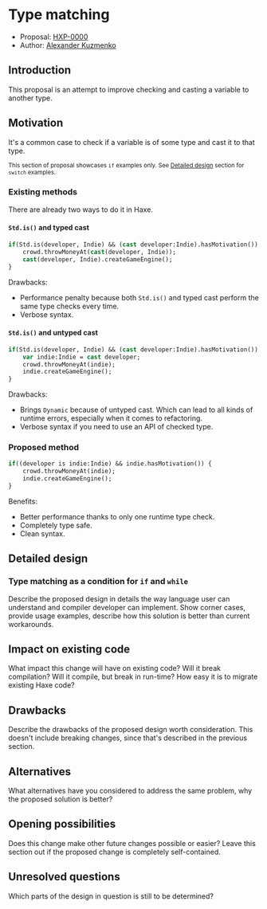 # Type matching

* Proposal: [HXP-0000](0000-type-matching.md)
* Author: [Alexander Kuzmenko](https://github.com/RealyUniqueName)

## Introduction

This proposal is an attempt to improve checking and casting a variable to another type.

## Motivation

It's a common case to check if a variable is of some type and cast it to that type.

<sub>This section of proposal showcases `if` examples only. See [Detailed design](#Detailed-design) section for `switch` examples.</sub>

### Existing methods

There are already two ways to do it in Haxe.

#### `Std.is()` and typed cast

```haxe
if(Std.is(developer, Indie) && (cast developer:Indie).hasMotivation()) {
	crowd.throwMoneyAt(cast(developer, Indie));
	cast(developer, Indie).createGameEngine();
}
```
Drawbacks: 
* Performance penalty because both `Std.is()` and typed cast perform the same type checks every time.
* Verbose syntax.

#### `Std.is()` and untyped cast

```haxe
if(Std.is(developer, Indie) && (cast developer:Indie).hasMotivation()) {
	var indie:Indie = cast developer;
	crowd.throwMoneyAt(indie);
	indie.createGameEngine();
}
```
Drawbacks: 
* Brings `Dynamic` because of untyped cast. Which can lead to all kinds of runtime errors, especially when it comes to refactoring.
* Verbose syntax if you need to use an API of checked type.

### Proposed method

```haxe
if((developer is indie:Indie) && indie.hasMotivation()) {
	crowd.throwMoneyAt(indie);
	indie.createGameEngine();
}
```
Benefits: 
* Better performance thanks to only one runtime type check.
* Completely type safe.
* Clean syntax.

## Detailed design

### Type matching as a condition for `if` and `while`



Describe the proposed design in details the way language user can understand
and compiler developer can implement. Show corner cases, provide usage examples,
describe how this solution is better than current workarounds.

## Impact on existing code

What impact this change will have on existing code? Will it break compilation?
Will it compile, but break in run-time? How easy it is to migrate existing Haxe code?

## Drawbacks

Describe the drawbacks of the proposed design worth consideration. This doesn't include
breaking changes, since that's described in the previous section.

## Alternatives

What alternatives have you considered to address the same problem, why the proposed solution is better?

## Opening possibilities

Does this change make other future changes possible or easier? Leave this section out if the proposed change
is completely self-contained.

## Unresolved questions

Which parts of the design in question is still to be determined?
